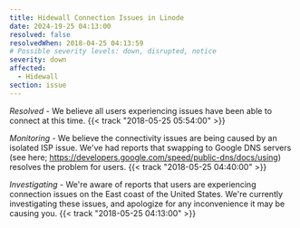 ```yaml
---
title: Hidewall Connection Issues in Linode
date: 2024-19-25 04:13:00
resolved: false
resolvedWhen: 2018-04-25 04:13:59
# Possible severity levels: down, disrupted, notice
severity: down
affected:
  - Hidewall
section: issue
---
```


*Resolved* -
We believe all users experiencing issues have been able to connect at this time. {{< track "2018-05-25 05:54:00" >}}

*Monitoring* - We believe the connectivity issues are being caused by an isolated ISP issue. We've had reports that swapping to Google DNS servers (see here; https://developers.google.com/speed/public-dns/docs/using) resolves the problem for users. {{< track "2018-05-25 04:40:00" >}}

*Investigating* - We're aware of reports that users are experiencing connection issues on the East coast of the United States. We're currently investigating these issues, and apologize for any inconvenience it may be causing you. {{< track "2018-05-25 04:13:00" >}}
